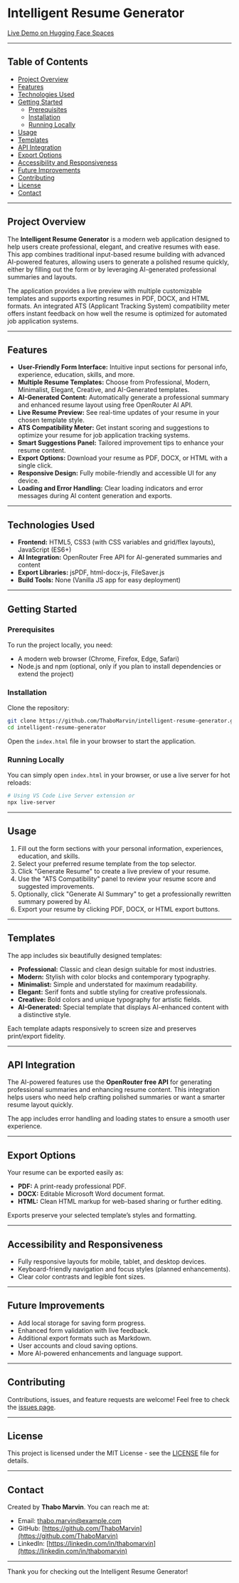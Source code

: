 # Intelligent Resume Generator

[Live Demo on Hugging Face Spaces](https://huggingface.co/spaces/ThaboMarvin/Sentiment-Analyzer)

---

## Table of Contents

- [Project Overview](#project-overview)  
- [Features](#features)  
- [Technologies Used](#technologies-used)  
- [Getting Started](#getting-started)  
  - [Prerequisites](#prerequisites)  
  - [Installation](#installation)  
  - [Running Locally](#running-locally)  
- [Usage](#usage)  
- [Templates](#templates)  
- [API Integration](#api-integration)  
- [Export Options](#export-options)  
- [Accessibility and Responsiveness](#accessibility-and-responsiveness)  
- [Future Improvements](#future-improvements)  
- [Contributing](#contributing)  
- [License](#license)  
- [Contact](#contact)  

---

## Project Overview

The **Intelligent Resume Generator** is a modern web application designed to help users create professional, elegant, and creative resumes with ease. This app combines traditional input-based resume building with advanced AI-powered features, allowing users to generate a polished resume quickly, either by filling out the form or by leveraging AI-generated professional summaries and layouts.

The application provides a live preview with multiple customizable templates and supports exporting resumes in PDF, DOCX, and HTML formats. An integrated ATS (Applicant Tracking System) compatibility meter offers instant feedback on how well the resume is optimized for automated job application systems.

---

## Features

- **User-Friendly Form Interface:** Intuitive input sections for personal info, experience, education, skills, and more.  
- **Multiple Resume Templates:** Choose from Professional, Modern, Minimalist, Elegant, Creative, and AI-Generated templates.  
- **AI-Generated Content:** Automatically generate a professional summary and enhanced resume layout using free OpenRouter AI API.  
- **Live Resume Preview:** See real-time updates of your resume in your chosen template style.  
- **ATS Compatibility Meter:** Get instant scoring and suggestions to optimize your resume for job application tracking systems.  
- **Smart Suggestions Panel:** Tailored improvement tips to enhance your resume content.  
- **Export Options:** Download your resume as PDF, DOCX, or HTML with a single click.  
- **Responsive Design:** Fully mobile-friendly and accessible UI for any device.  
- **Loading and Error Handling:** Clear loading indicators and error messages during AI content generation and exports.

---

## Technologies Used

- **Frontend:** HTML5, CSS3 (with CSS variables and grid/flex layouts), JavaScript (ES6+)  
- **AI Integration:** OpenRouter Free API for AI-generated summaries and content  
- **Export Libraries:** jsPDF, html-docx-js, FileSaver.js  
- **Build Tools:** None (Vanilla JS app for easy deployment)  

---

## Getting Started

### Prerequisites

To run the project locally, you need:

- A modern web browser (Chrome, Firefox, Edge, Safari)  
- Node.js and npm (optional, only if you plan to install dependencies or extend the project)  

### Installation

Clone the repository:

```bash
git clone https://github.com/ThaboMarvin/intelligent-resume-generator.git
cd intelligent-resume-generator
````

Open the `index.html` file in your browser to start the application.

### Running Locally

You can simply open `index.html` in your browser, or use a live server for hot reloads:

```bash
# Using VS Code Live Server extension or
npx live-server
```

---

## Usage

1. Fill out the form sections with your personal information, experiences, education, and skills.
2. Select your preferred resume template from the top selector.
3. Click "Generate Resume" to create a live preview of your resume.
4. Use the "ATS Compatibility" panel to review your resume score and suggested improvements.
5. Optionally, click "Generate AI Summary" to get a professionally rewritten summary powered by AI.
6. Export your resume by clicking PDF, DOCX, or HTML export buttons.

---

## Templates

The app includes six beautifully designed templates:

* **Professional:** Classic and clean design suitable for most industries.
* **Modern:** Stylish with color blocks and contemporary typography.
* **Minimalist:** Simple and understated for maximum readability.
* **Elegant:** Serif fonts and subtle styling for creative professionals.
* **Creative:** Bold colors and unique typography for artistic fields.
* **AI-Generated:** Special template that displays AI-enhanced content with a distinctive style.

Each template adapts responsively to screen size and preserves print/export fidelity.

---

## API Integration

The AI-powered features use the **OpenRouter free API** for generating professional summaries and enhancing resume content. This integration helps users who need help crafting polished summaries or want a smarter resume layout quickly.

The app includes error handling and loading states to ensure a smooth user experience.

---

## Export Options

Your resume can be exported easily as:

* **PDF:** A print-ready professional PDF.
* **DOCX:** Editable Microsoft Word document format.
* **HTML:** Clean HTML markup for web-based sharing or further editing.

Exports preserve your selected template’s styles and formatting.

---

## Accessibility and Responsiveness

* Fully responsive layouts for mobile, tablet, and desktop devices.
* Keyboard-friendly navigation and focus styles (planned enhancements).
* Clear color contrasts and legible font sizes.

---

## Future Improvements

* Add local storage for saving form progress.
* Enhanced form validation with live feedback.
* Additional export formats such as Markdown.
* User accounts and cloud saving options.
* More AI-powered enhancements and language support.

---

## Contributing

Contributions, issues, and feature requests are welcome!
Feel free to check the [issues page](https://github.com/ThaboMarvin/intelligent-resume-generator/issues).

---

## License

This project is licensed under the MIT License - see the [LICENSE](LICENSE) file for details.

---

## Contact

Created by **Thabo Marvin**.
You can reach me at:

* Email: [thabo.marvin@example.com](mailto:thabo.marvin@example.com)
* GitHub: [https://github.com/ThaboMarvin](https://github.com/ThaboMarvin)
* LinkedIn: [https://linkedin.com/in/thabomarvin](https://linkedin.com/in/thabomarvin)

---

Thank you for checking out the Intelligent Resume Generator!


```
